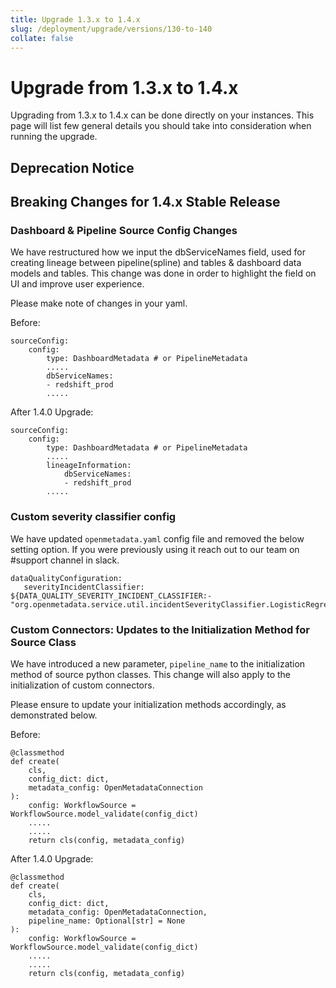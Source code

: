 ```yaml
---
title: Upgrade 1.3.x to 1.4.x
slug: /deployment/upgrade/versions/130-to-140
collate: false
---
```


# Upgrade from 1.3.x to 1.4.x

Upgrading from 1.3.x to 1.4.x can be done directly on your instances. This page will list few general details you should take into consideration when running the upgrade.


## Deprecation Notice

## Breaking Changes for 1.4.x Stable Release

### Dashboard & Pipeline Source Config Changes

We have restructured how we input the dbServiceNames field, used for creating lineage between pipeline(spline) and tables & dashboard data models and tables. This change was done in order to highlight the field on UI and improve user experience.

Please make note of changes in your yaml.

Before:
```
sourceConfig:
    config:
        type: DashboardMetadata # or PipelineMetadata
        .....
        dbServiceNames:
        - redshift_prod
        .....
```

After 1.4.0 Upgrade:
```
sourceConfig:
    config:
        type: DashboardMetadata # or PipelineMetadata
        .....
        lineageInformation:
            dbServiceNames:
            - redshift_prod
        .....
```

### Custom severity classifier config

We have updated `openmetadata.yaml` config file and removed the below setting option. If you were previously using it reach out to our team on #support channel in slack.

```
dataQualityConfiguration:
   severityIncidentClassifier: ${DATA_QUALITY_SEVERITY_INCIDENT_CLASSIFIER:-"org.openmetadata.service.util.incidentSeverityClassifier.LogisticRegressionIncidentSeverityClassifier"}
```

### Custom Connectors: Updates to the Initialization Method for Source Class

We have introduced a new parameter, `pipeline_name` to the initialization method of source python classes. This change will also apply to the initialization of custom connectors.

Please ensure to update your initialization methods accordingly, as demonstrated below.

Before:
```
@classmethod
def create(
    cls,
    config_dict: dict,
    metadata_config: OpenMetadataConnection
):
    config: WorkflowSource = WorkflowSource.model_validate(config_dict)
    .....
    .....
    return cls(config, metadata_config)
```

After 1.4.0 Upgrade:
```
@classmethod
def create(
    cls,
    config_dict: dict,
    metadata_config: OpenMetadataConnection,
    pipeline_name: Optional[str] = None
):
    config: WorkflowSource = WorkflowSource.model_validate(config_dict)
    .....
    .....
    return cls(config, metadata_config)
```
